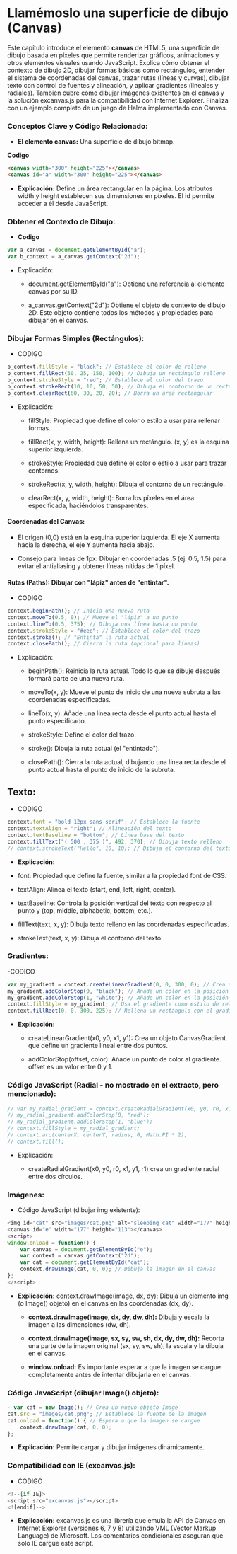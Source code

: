 # Llamémoslo una superficie de dibujo (Canvas)
Este capítulo introduce el elemento **canvas** de HTML5, una superficie de dibujo basada en píxeles que permite renderizar gráficos, animaciones y otros elementos visuales usando JavaScript. Explica cómo obtener el contexto de dibujo 2D, dibujar formas básicas como rectángulos, entender el sistema de coordenadas del canvas, trazar rutas (líneas y curvas), dibujar texto con control de fuentes y alineación, y aplicar gradientes (lineales y radiales). También cubre cómo dibujar imágenes existentes en el canvas y la solución excanvas.js para la compatibilidad con Internet Explorer. Finaliza con un ejemplo completo de un juego de Halma implementado con Canvas.

### Conceptos Clave y Código Relacionado:
- **El elemento canvas:** Una superficie de dibujo bitmap.

**Codigo**

```html
<canvas width="300" height="225"></canvas>
<canvas id="a" width="300" height="225"></canvas>
```
- **Explicación:** Define un área rectangular en la página. Los atributos width y height establecen sus dimensiones en píxeles. El id permite acceder a él desde JavaScript.

### Obtener el Contexto de Dibujo:
- **Codigo**

```JavaScript
var a_canvas = document.getElementById("a");
var b_context = a_canvas.getContext("2d");
```

- Explicación:

  - document.getElementById("a"): Obtiene una referencia al elemento canvas por su ID.

  - a_canvas.getContext("2d"): Obtiene el objeto de contexto de dibujo 2D. Este objeto contiene todos los métodos y propiedades para dibujar en el canvas.

### Dibujar Formas Simples (Rectángulos):
- CODIGO

```JavaScript
b_context.fillStyle = "black"; // Establece el color de relleno
b_context.fillRect(50, 25, 150, 100); // Dibuja un rectángulo relleno
b_context.strokeStyle = "red"; // Establece el color del trazo
b_context.strokeRect(10, 10, 50, 50); // Dibuja el contorno de un rectángulo
b_context.clearRect(60, 30, 20, 20); // Borra un área rectangular
```

- Explicación:

   - fillStyle: Propiedad que define el color o estilo a usar para rellenar formas.

   - fillRect(x, y, width, height): Rellena un rectángulo. (x, y) es la esquina superior izquierda.

   - strokeStyle: Propiedad que define el color o estilo a usar para trazar contornos.

   - strokeRect(x, y, width, height): Dibuja el contorno de un rectángulo.

   - clearRect(x, y, width, height): Borra los píxeles en el área especificada, haciéndolos transparentes.

#### Coordenadas del Canvas:

- El origen (0,0) está en la esquina superior izquierda. El eje X aumenta hacia la derecha, el eje Y aumenta hacia abajo.

- Consejo para líneas de 1px: Dibujar en coordenadas .5 (ej. 0.5, 1.5) para evitar el antialiasing y obtener líneas nítidas de 1 píxel.

#### Rutas (Paths): Dibujar con "lápiz" antes de "entintar".

- CODIGO

```JavaScript
context.beginPath(); // Inicia una nueva ruta
context.moveTo(0.5, 0); // Mueve el "lápiz" a un punto
context.lineTo(0.5, 375); // Dibuja una línea hasta un punto
context.strokeStyle = "#eee"; // Establece el color del trazo
context.stroke(); // "Entinta" la ruta actual
context.closePath(); // Cierra la ruta (opcional para líneas)
```

- Explicación:

   - beginPath(): Reinicia la ruta actual. Todo lo que se dibuje después formará parte de una nueva ruta.

   - moveTo(x, y): Mueve el punto de inicio de una nueva subruta a las coordenadas especificadas.

   - lineTo(x, y): Añade una línea recta desde el punto actual hasta el punto especificado.

   - strokeStyle: Define el color del trazo.

   - stroke(): Dibuja la ruta actual (el "entintado").

   - closePath(): Cierra la ruta actual, dibujando una línea recta desde el punto actual hasta el punto de inicio de la subruta.

 ## Texto:

- CODIGO

```JavaScript
context.font = "bold 12px sans-serif"; // Establece la fuente
context.textAlign = "right"; // Alineación del texto
context.textBaseline = "bottom"; // Línea base del texto
context.fillText("( 500 , 375 )", 492, 370); // Dibuja texto relleno
// context.strokeText("Hello", 10, 10); // Dibuja el contorno del texto
```

- **Explicación:**

- font: Propiedad que define la fuente, similar a la propiedad font de CSS.

- textAlign: Alinea el texto (start, end, left, right, center).
- textBaseline: Controla la posición vertical del texto con respecto al punto y (top, middle, alphabetic, bottom, etc.).
- fillText(text, x, y): Dibuja texto relleno en las coordenadas especificadas.
- strokeText(text, x, y): Dibuja el contorno del texto.

### Gradientes:
-CODIGO

```JavaScript
var my_gradient = context.createLinearGradient(0, 0, 300, 0); // Crea un gradiente lineal
my_gradient.addColorStop(0, "black"); // Añade un color en la posición 0 (inicio)
my_gradient.addColorStop(1, "white"); // Añade un color en la posición 1 (fin)
context.fillStyle = my_gradient; // Usa el gradiente como estilo de relleno
context.fillRect(0, 0, 300, 225); // Rellena un rectángulo con el gradiente
```

- **Explicación:**

  - createLinearGradient(x0, y0, x1, y1): Crea un objeto CanvasGradient que define un gradiente lineal entre dos puntos.

   - addColorStop(offset, color): Añade un punto de color al gradiente. offset es un valor entre 0 y 1.

### Código JavaScript (Radial - no mostrado en el extracto, pero mencionado):

```JavaScript
// var my_radial_gradient = context.createRadialGradient(x0, y0, r0, x1, y1, r1);
// my_radial_gradient.addColorStop(0, "red");
// my_radial_gradient.addColorStop(1, "blue");
// context.fillStyle = my_radial_gradient;
// context.arc(centerX, centerY, radius, 0, Math.PI * 2);
// context.fill();
```
- Explicación: 

  - createRadialGradient(x0, y0, r0, x1, y1, r1) crea un gradiente radial entre dos círculos.


### Imágenes:
- Código JavaScript (dibujar img existente):

```JavaScript
<img id="cat" src="images/cat.png" alt="sleeping cat" width="177" height="113">
<canvas id="e" width="177" height="113"></canvas>
<script>
window.onload = function() {
    var canvas = document.getElementById("e");
    var context = canvas.getContext("2d");
    var cat = document.getElementById("cat");
    context.drawImage(cat, 0, 0); // Dibuja la imagen en el canvas
};
</script>
```


- **Explicación:**
context.drawImage(image, dx, dy): Dibuja un elemento img (o Image() objeto) en el canvas en las coordenadas (dx, dy).

  - **context.drawImage(image, dx, dy, dw, dh):** Dibuja y escala la imagen a las dimensiones (dw, dh).

  - **context.drawImage(image, sx, sy, sw, sh, dx, dy, dw, dh):** Recorta una parte de la imagen original (sx, sy, sw, sh), la escala y la dibuja en el canvas.

  - **window.onload:** Es importante esperar a que la imagen se cargue completamente antes de intentar dibujarla en el canvas.

### Código JavaScript (dibujar Image() objeto):

```JavaScript
- var cat = new Image(); // Crea un nuevo objeto Image
cat.src = "images/cat.png"; // Establece la fuente de la imagen
cat.onload = function() { // Espera a que la imagen se cargue
    context.drawImage(cat, 0, 0);
};
```
- **Explicación:** Permite cargar y dibujar imágenes dinámicamente.

### Compatibilidad con IE (excanvas.js):
- CODIGO

```js
<!--[if IE]>
<script src="excanvas.js"></script>
<![endif]-->
```
- **Explicación:** excanvas.js es una librería que emula la API de Canvas en Internet Explorer (versiones 6, 7 y 8) utilizando VML (Vector Markup Language) de Microsoft. Los comentarios condicionales aseguran que solo IE cargue este script.